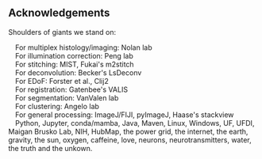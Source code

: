 ## Acknowledgements

Shoulders of giants we stand on:

&emsp;For multiplex histology/imaging: Nolan lab  
&emsp;For illumination correction: Peng lab  
&emsp;For stitching: MIST, Fukai's m2stitch  
&emsp;For deconvolution: Becker's LsDeconv  
&emsp;For EDoF: Forster et al., Clij2  
&emsp;For registration: Gatenbee's VALIS  
&emsp;For segmentation: VanValen lab  
&emsp;For clustering: Angelo lab  
&emsp;For general processing: ImageJ/FIJI, pyImageJ, Haase's stackview  
&emsp;Python, Jupyter, conda/mamba, Java, Maven, Linux, Windows, UF, UFDI, Maigan Brusko Lab, NIH, HubMap, the power grid, the internet, the earth, gravity, the sun, oxygen, caffeine, love, neurons, neurotransmitters, water, the truth and the unkown.